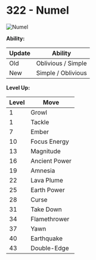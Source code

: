 # 322 - Numel
![][322]

**Ability:**

Update | Ability
---    | ---
Old    | Oblivious / Simple
New    | Simple / Oblivious

**Level Up:**

Level | Move
---   | ---
  1   | Growl
  1   | Tackle
  7   | Ember
 10   | Focus Energy
 13   | Magnitude
 16   | Ancient Power
 19   | Amnesia
 22   | Lava Plume
 25   | Earth Power
 28   | Curse
 31   | Take Down
 34   | Flamethrower
 37   | Yawn
 40   | Earthquake
 43   | Double-Edge



[322]: https://raw.githubusercontent.com/PokeAPI/sprites/master/sprites/pokemon/322.png "Numel"
